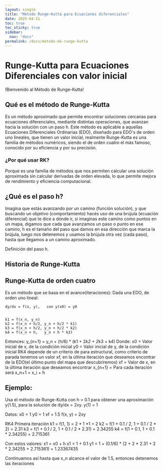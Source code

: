 ```yaml
---
layout: single
title: "Método Runge-Kutta para Ecuaciones diferenciales"
date: 2025-04-21
toc: true
toc_sticky: true
sidebar:
  nav: "docs"
permalink: /docs/metodo-de-runge-kutta
---
```


# Runge-Kutta para Ecuaciones Diferenciales con valor inicial
!Bienvenido al Método de Runge-Kutta!

## Qué es el método de Runge-Kutta
Es un método aproximado que permite encontrar soluciones cercanas para ecuaciones diferenciales, mediante distintas operaciones, que avanzan hacia la solución con un paso h. Este método es aplicable a aquellas Ecuaciones Diferenciales Ordinarias (EDO), diseñado para EDO's de orden uno lineales, que tienen un valor inicial, realmente Runge-Kutta es una familia de métodos numéricos, siendo el de orden cuatro el más famoso, conocido por su eficiencia y por su precisión.

### ¿Por qué usar RK?
Porque es una familia de métodos que nos permiten calcular una solución aproximada sin calcular derivadas de orden elevada, lo que permite mejora de rendimiento y eficiencia computacional.


## ¿Qué es el paso h?
Imagina que estás avanzando por un camino (función solución), y que buscando un objetivo (comportamiento) hacés uso de una brújula (ecuación diferencial) que te dice a dónde ir, si imaginas este camino como puntos en un mapa, digamos que cada que avanzamos un paso o punto en ese camino, h es el tamaño del paso que damos en esa dirección que marca la brújula, luego nos detenemos y usamos la brújula otra vez (cada paso), hasta que llegamos a un camino aproximado. 

Definición del paso h.

## Historia de Runge-Kutta

## Runge-Kutta de orden cuatro
Es un método que se basa en el avance(iteraciones):
Dada una EDO, de orden uno lineal:

    dy/dx = f(x, y),   con y(x0) = y0
    

    k1 = f(x_n, y_n)
    k2 = f(x_n + h/2, y_n + h/2 * k1)
    k3 = f(x_n + h/2, y_n + h/2 * k2)
    k4 = f(x_n + h,   y_n + h * k3)

Entonces:
    y_{n+1} = y_n + (h/6) * (k1 + 2*k2 + 2*k3 + k4)
Donde:
    x0 = Valor inicial de x, de la condición inicial
    y0 = Valor inicial de y, de la condición inicial
    RK4 depende de un criterio de para estructural, como criterio de parada tenemos un valor xf, en la última iteración que deseamos encontrar de la EDO(el último punto del mapa que descubriremos)
    xf = Valor de x, en la última iteración que deseamos encontrar
    x_{n+1} = Para cada iteración será x_n+1 = x_i + h

## Ejemplo:
Usa el método de Runge-Kutta con h = 0.1 para obtener una aproximación y(1.5), para la solución de dy/dx = 2xy.
y(1) = 1

Datos: 
    x0 = 1
    y0 = 1
    xf = 1.5
    f(x, y) = 2xy

RK4
Primera iteración
    k1 = f(1, 1) = 2 * 1 *1 = 2
    k2 = f(1 + 0.1 / 2, 1 + 0.1 / 2 * 2) = 2.31
    k3 = f(1 + 0.1 / 2, 1 + 0.1 / 2 * 2.31) = 2.34255
    k4 = f(1 + 0.1, 1 + 0.1 * 2.34255) = 2.715361

Con estos valores:
    x1 = x0 + h
    x1 = 1 + 0.1
    y1 =  1 + (0.1/6) * (2 + 2 * 2.31 + 2 * 2.34255 + 2.715361) = 1.23367435

Continuamos así hasta que x_n alcance el valor de 1.5, entonces detenemos las iteraciones



